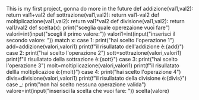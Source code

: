 
This is my first project, gonna do more in the future
def addizione(val1,val2):
     return val1+val2
def sottrazione(val1,val2):
     return val1-val2
def moltiplicazione(val1,val2):
    return val1*val2
def divisione(val1,val2):
     return val1/val2
def scelta(x):
    print("sceglia quale operezaione vuoi fare")
    valori=int(input("scegli il primo valore:"))
    valori1=int(input("inserisci il secondo valore: "))
     match x:
        case 1:
            print("hai scelto l'operazione 1")
            add=addizione(valori,valori1)
            print(f"il risullatato dell'addizione è:{add}")
        case 2:
             print("hai scelto l'operazione 2")
             sott=sottrazione(valori,valori1)
             print(f"il risullatato della sottrazione è:{sott}")
        case 3:
              print("hai scelto l'operazione 3")
              molt=moltiplicazione(valori,valori1)
              print(f"il risullatato dellla moltiplicazioe è:{molt}")
        case 4:
             print("hai scelto l'operazione 4")
             divis=divisione(valori,valori1)
             print(f"il risullatato della divisione è:{divis}")             
        case _:
              print("non hai scelto nessuna operazione valida")
valore=int(input("inserisci la scelta che vuoi fare: "))
scelta(valore)

